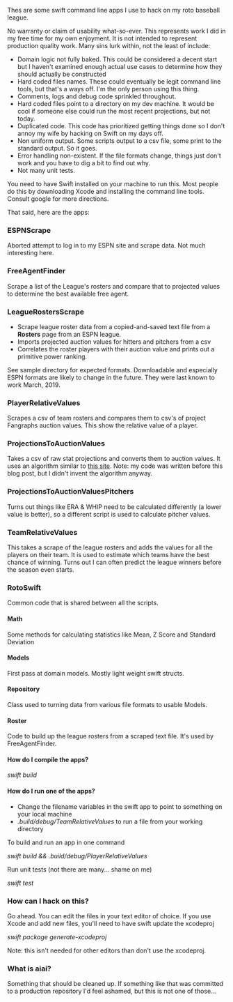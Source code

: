 
Thes are some swift command line apps I use to hack on my roto baseball league.

No warranty or claim of usability what-so-ever. This represents work I did in my free time for my own enjoyment. It is not intended to represent production quality work. Many sins lurk within, not the least of include:

- Domain logic not fully baked. This could be considered a decent start but I haven't examined enough actual use cases to determine how they should actually be constructed
- Hard coded files names. These could eventually be legit command line tools, but that's a ways off. I'm the only person using this thing.
- Comments, logs and debug code sprinkled throughout.
- Hard coded files point to a directory on my dev machine. It would be cool if someone else could run the most recent projections, but not today.
- Duplicated code. This code has prioritized getting things done so I don't annoy my wife by hacking on Swift on my days off.
- Non uniform output. Some scripts output to a csv file, some print to the standard output. So it goes.
- Error handling non-existent. If the file formats change, things just don't work and you have to dig a bit to find out why.
- Not many unit tests.



You need to have Swift installed on your machine to run this. Most people do this by downloading Xcode and installing the command line tools. Consult google for more directions.


That said, here are the apps:


### ESPNScrape

Aborted attempt to log in to my ESPN site and scrape data. Not much interesting here.

### FreeAgentFinder

Scrape a list of the League's rosters and compare that to projected values to determine the best available free agent.

### LeagueRostersScrape

* Scrape league roster data from a copied-and-saved text file from a **Rosters** page from an ESPN league.
* Imports projected auction values for hitters and pitchers from a csv
* Correlates the roster players with their auction value and prints out a primitive power ranking.

See sample directory for expected formats. Downloadable and especially ESPN formats are likely to change in the future. They were last known to work March, 2019.

### PlayerRelativeValues
Scrapes a csv of team rosters and compares them to csv's of project Fangraphs auction values. This show the relative value of a player.

### ProjectionsToAuctionValues
Takes a csv of raw stat projections and converts them to auction values. It uses an algorithm similar to [this site](https://www.friendswithfantasybenefits.com/2019-rankings-and-auction-values-using-z-score-and-steamers). Note: my code was written before this blog post, but I didn't invent the algorithm anyway.

### ProjectionsToAuctionValuesPitchers
Turns out things like ERA & WHIP need to be calculated differently (a lower value is better), so a different script is used to calculate pitcher values.

### TeamRelativeValues

This takes a scrape of the league rosters and adds the values for all the players on their team. It is used to estimate which teams have the best chance of winning. Turns out I can often predict the league winners before the season even starts.

### RotoSwift

Common code that is shared between all the scripts.
#### Math
Some methods for calculating statistics like Mean, Z Score and Standard Deviation

#### Models
First pass at domain models. Mostly light weight swift structs.

#### Repository
Class used to turning data from various file formats to usable Models.

#### Roster
Code to build up the league rosters from a scraped text file. It's used by FreeAgentFinder.






#### How do I compile the apps?
_swift build_

#### How do I run one of the apps?
* Change the filename variables in the swift app to point to something on your local machine
* _.build/debug/TeamRelativeValues_ to run a file from your working directory

To build and run an app in one command

_swift build && .build/debug/PlayerRelativeValues_

Run unit tests (not there are many... shame on me)

_swift test_


### How can I hack on this?

Go ahead. You can edit the files in your text editor of choice. If you use Xcode and add new files, you'll need to have swift update the xcodeproj 

_swift package generate-xcodeproj_

Note: this isn't needed for other editors than don't use the xcodeproj.


### What is aiai?

Something that should be cleaned up. If something like that was committed to a production repository I'd feel ashamed, but this is not one of those...




